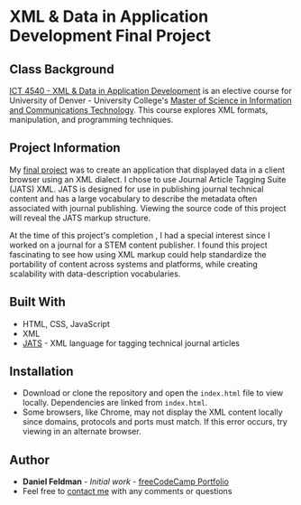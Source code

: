 # XML & Data in Application Development Final Project

## Class Background
[ICT 4540 - XML & Data in Application Development](https://universitycollege.du.edu/courses/coursesdetail.cfm?degreecode=ict&coursenum=4540) is an elective course for University of Denver - University College's [Master of Science in Information and Communications Technology](https://universitycollege.du.edu/ict/degree/masters/web-design-and-development-online/degreeid/400). This course explores XML formats, manipulation, and programming techniques.

## Project Information
My [final project](https://feldbot.github.io/MS-ICT-XML-and-Data-in-Application-Development/) was to create an application that displayed  data in a client browser using an XML dialect. I chose to use Journal Article Tagging Suite (JATS) XML. JATS is designed for use in publishing journal technical content and has a large vocabulary to describe the metadata often associated with journal publishing. Viewing the source code of this project will reveal the JATS markup structure.

At the time of this project's completion , I had a special interest since I worked on a journal for a STEM content publisher. I found this project fascinating to see how using XML markup could help standardize the portability of content across systems and platforms, while creating scalability with data-description vocabularies.

## Built With
- HTML, CSS, JavaScript
- XML
- [JATS](https://jats.nlm.nih.gov/) - XML language for tagging technical journal articles

## Installation
* Download or clone the repository and open the `index.html` file to view locally. Dependencies are linked from `index.html`.
* Some browsers, like Chrome, may not display the XML content locally since domains, protocols and ports must match. If this error occurs, try viewing in an alternate browser. 

## Author

* **Daniel Feldman** - *Initial work* - [freeCodeCamp Portfolio](https://feldbot.github.io/fcc-portfolio/)
* Feel free to [contact me](mailto:feldbot@gmail.com) with any comments or questions

